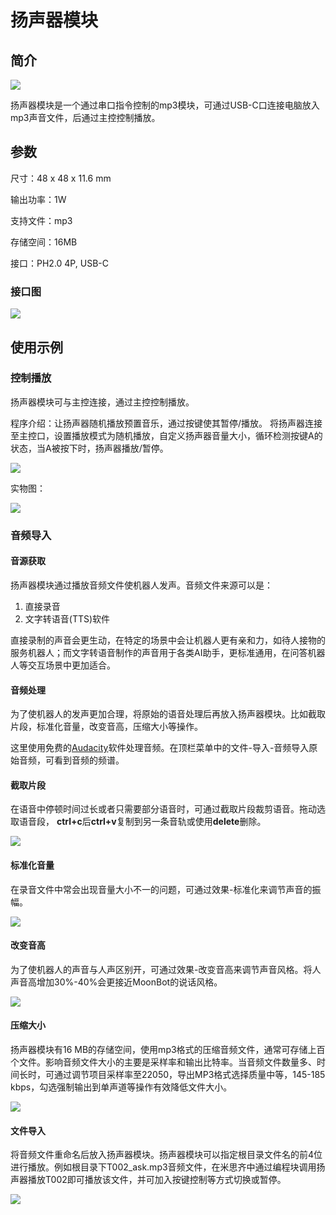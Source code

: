 # 扬声器模块

## 简介

![](./images/render_speaker.png)

扬声器模块是一个通过串口指令控制的mp3模块，可通过USB-C口连接电脑放入mp3声音文件，后通过主控控制播放。

## 参数

尺寸：48 x 48 x 11.6 mm

输出功率：1W

支持文件：mp3

存储空间：16MB

接口：PH2.0 4P, USB-C

### 接口图

![](./images/pinout_speaker.png)

## 使用示例

### 控制播放

扬声器模块可与主控连接，通过主控控制播放。

程序介绍：让扬声器随机播放预置音乐，通过按键使其暂停/播放。
将扬声器连接至主控口，设置播放模式为随机播放，自定义扬声器音量大小，循环检测按键A的状态，当A被按下时，扬声器播放/暂停。

![](./images/Mixly_example_speaker.png)

实物图：

![](./images/photo_speaker.png)

### 音频导入

#### 音源获取

扬声器模块通过播放音频文件使机器人发声。音频文件来源可以是：

1. 直接录音
2. 文字转语音(TTS)软件

直接录制的声音会更生动，在特定的场景中会让机器人更有亲和力，如待人接物的服务机器人；而文字转语音制作的声音用于各类AI助手，更标准通用，在问答机器人等交互场景中更加适合。

#### 音频处理

为了使机器人的发声更加合理，将原始的语音处理后再放入扬声器模块。比如截取片段，标准化音量，改变音高，压缩大小等操作。

这里使用免费的[Audacity](https://www.audacityteam.org/)软件处理音频。在顶栏菜单中的文件-导入-音频导入原始音频，可看到音频的频谱。

#### 截取片段

在语音中停顿时间过长或者只需要部分语音时，可通过截取片段裁剪语音。拖动选取语音段，
**ctrl+c**后**ctrl+v**复制到另一条音轨或使用**delete**删除。

![](./images/audacity_audio_track.png)

#### 标准化音量

在录音文件中常会出现音量大小不一的问题，可通过效果-标准化来调节声音的振幅。

![](./images/audacity_standardization.png)

#### 改变音高

为了使机器人的声音与人声区别开，可通过效果-改变音高来调节声音风格。将人声音高增加30%-40%会更接近MoonBot的说话风格。

![](./images/audacity_pitch.png)

#### 压缩大小

扬声器模块有16 MB的存储空间，使用mp3格式的压缩音频文件，通常可存储上百个文件。影响音频文件大小的主要是采样率和输出比特率。当音频文件数量多、时间长时，可通过调节项目采样率至22050，导出MP3格式选择质量中等，145-185 kbps，勾选强制输出到单声道等操作有效降低文件大小。

![](./images/audacity_format.png)

#### 文件导入

将音频文件重命名后放入扬声器模块。扬声器模块可以指定根目录文件名的前4位进行播放。例如根目录下T002_ask.mp3音频文件，在米思齐中通过编程块调用扬声器播放T002即可播放该文件，并可加入按键控制等方式切换或暂停。

![](./images/Mixly_example_speaker_play_file.png)